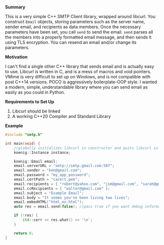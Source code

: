 **Summary**

This is a very simple C++ SMTP Client library, wrapped around libcurl. You construct ```Email``` objects, storing parameters such as the server name, sender email, and recipients as data members. Once the necessary parameters have been set, you call ```send``` to send the email. ```send``` parses all the members into a properly formatted email message, and then sends it using TLS encryption. You can resend an email and/or change its parameters. 

**Motivation**

I can't find a single other C++ library that sends email and is actually easy to use. Libcurl is written in C, and is a mess of macros and void pointers. VMime is very difficult to set up on Windows, and is not compatible with post C++14 versions. POCO is aggressively boilerplate-OOP style. I wanted a modern, simple, understandable library where you can send email as easily as you could in Python. 

**Requirements to Set Up**
1. Libcurl should be linked
2. A working C++20 Compiler and Standard Library

**Example**


```cpp
#include "smtp.h"

int main(void) {
    //globally initializes libcurl in constructor and quits libcurl in destructor. 
    koenig::Instance instance;

    koenig::Email email;
    email.serverURL = "smtp://smtp.gmail.com:587";
    email.sender = "ken@gmail.com";
    email.password = "my_app_password";
    email.certPath = "cacert.pem";
    email.recipients = { "robert@yahoo.com", "jim@gmail.com", "sarah@gmail.com" };
    email.ccRecipients = { "walter@gmail.com" };
    email.subject = "Example Email";
    email.body = "It seems you've been living two lives";
    email.embedHTML("html_ex.html");
    auto res = email.send(false); //pass true if you want debug information to be printed 

    if (!res) {
        std::cerr << res.what() << '\n';
    }

    return 0;
}
```
